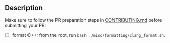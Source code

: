 ## Description

<!-- Describe the changes you've done -->

Make sure to follow the PR preparation steps in [CONTRIBUTING.md](https://github.com/godotjs/javascript/blob/master/CONTRIBUTING.md#preparing-your-pr) before submitting your PR:

- [ ] format C++: from the root, run `bash ./misc/formatting/clang_format.sh`.
